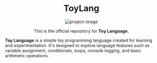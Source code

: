 <h1 align="center" id="title">ToyLang</h1>

<p align="center"><img src="https://socialify.git.ci/Rohit-Ahirwal/ToyLang/image?description=1&amp;font=KoHo&amp;forks=1&amp;issues=1&amp;language=1&amp;name=1&amp;owner=1&amp;pattern=Solid&amp;pulls=1&amp;stargazers=1&amp;theme=Auto" alt="project-image"></p>

<p align="center">This is the official repository for <b>Toy Language.</b></p>

**Toy Language** is a simple toy programming language created for learning and experimentation. It's designed to explore language features such as variable assignment, conditionals, loops, console logging, and basic arithmetic operations.